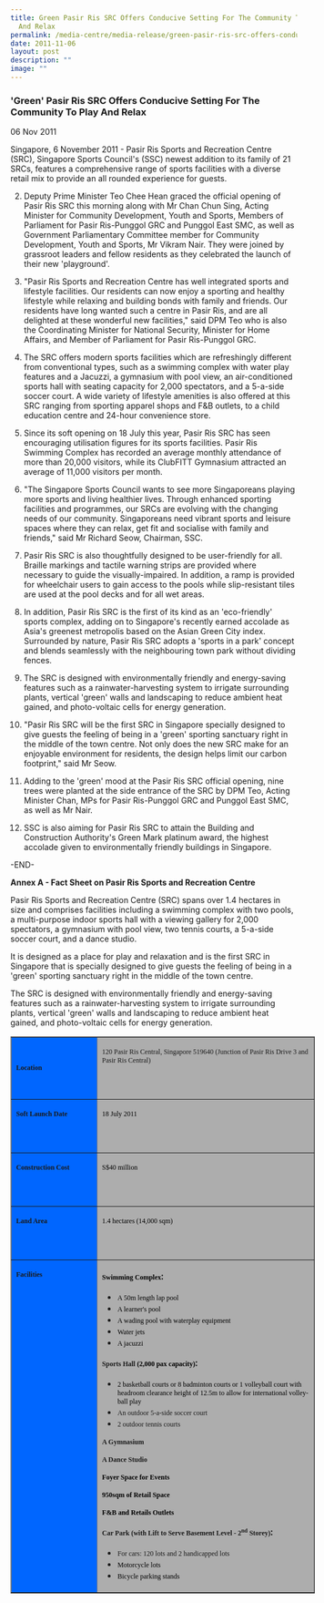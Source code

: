 ```yaml
---
title: Green Pasir Ris SRC Offers Conducive Setting For The Community To Play
  And Relax
permalink: /media-centre/media-release/green-pasir-ris-src-offers-conducive-setting-for-the-community/
date: 2011-11-06
layout: post
description: ""
image: ""
---
```

### **'Green' Pasir Ris SRC Offers Conducive Setting For The Community To Play And Relax**

06 Nov 2011


Singapore, 6 November 2011 - Pasir Ris Sports and Recreation Centre (SRC), Singapore Sports Council's (SSC) newest addition to its family of 21 SRCs, features a comprehensive range of sports facilities with a diverse retail mix to provide an all rounded experience for guests.

2.  Deputy Prime Minister Teo Chee Hean graced the official opening of Pasir Ris SRC this morning along with Mr Chan Chun Sing, Acting Minister for Community Development, Youth and Sports, Members of Parliament for Pasir Ris-Punggol GRC and Punggol East SMC, as well as Government Parliamentary Committee member for Community Development, Youth and Sports, Mr Vikram Nair. They were joined by grassroot leaders and fellow residents as they celebrated the launch of their new 'playground'.

3. "Pasir Ris Sports and Recreation Centre has well integrated sports and lifestyle facilities. Our residents can now enjoy a sporting and healthy lifestyle while relaxing and building bonds with family and friends. Our residents have long wanted such a centre in Pasir Ris, and are all delighted at these wonderful new facilities," said DPM Teo who is also the Coordinating Minister for National Security, Minister for Home Affairs, and Member of Parliament for Pasir Ris-Punggol GRC.

4. The SRC offers modern sports facilities which are refreshingly different from conventional types, such as a swimming complex with water play features and a Jacuzzi, a gymnasium with pool view, an air-conditioned sports hall with seating capacity for 2,000 spectators, and a 5-a-side soccer court. A wide variety of lifestyle amenities is also offered at this SRC ranging from sporting apparel shops and F&B outlets, to a child education centre and 24-hour convenience store.

5.  Since its soft opening on 18 July this year, Pasir Ris SRC has seen encouraging utilisation figures for its sports facilities. Pasir Ris Swimming Complex has recorded an average monthly attendance of more than 20,000 visitors, while its ClubFITT Gymnasium attracted an average of 11,000 visitors per month.

6. "The Singapore Sports Council wants to see more Singaporeans playing more sports and living healthier lives. Through enhanced sporting facilities and programmes, our SRCs are evolving with the changing needs of our community. Singaporeans need vibrant sports and leisure spaces where they can relax, get fit and socialise with family and friends," said Mr Richard Seow, Chairman, SSC.

7. Pasir Ris SRC is also thoughtfully designed to be user-friendly for all. Braille markings and tactile warning strips are provided where necessary to guide the visually-impaired. In addition, a ramp is provided for wheelchair users to gain access to the pools while slip-resistant tiles are used at the pool decks and for all wet areas.

8. In addition, Pasir Ris SRC is the first of its kind as an 'eco-friendly' sports complex, adding on to Singapore's recently earned accolade as Asia's greenest metropolis based on the Asian Green City index. Surrounded by nature, Pasir Ris SRC adopts a 'sports in a park' concept and blends seamlessly with the neighbouring town park without dividing fences.

9. The SRC is designed with environmentally friendly and energy-saving features such as a rainwater-harvesting system to irrigate surrounding plants, vertical 'green' walls and landscaping to reduce ambient heat gained, and photo-voltaic cells for energy generation.

10. "Pasir Ris SRC will be the first SRC in Singapore specially designed to give guests the feeling of being in a 'green' sporting sanctuary right in the middle of the town centre. Not only does the new SRC make for an enjoyable environment for residents, the design helps limit our carbon footprint," said Mr Seow.

11. Adding to the 'green' mood at the Pasir Ris SRC official opening, nine trees were planted at the side entrance of the SRC by DPM Teo, Acting Minister Chan, MPs for Pasir Ris-Punggol GRC and Punggol East SMC, as well as Mr Nair.

12.  SSC is also aiming for Pasir Ris SRC to attain the Building and Construction Authority's Green Mark platinum award, the highest accolade given to environmentally friendly buildings in Singapore.

-END-

**Annex A - Fact Sheet on Pasir Ris Sports and Recreation Centre**

Pasir Ris Sports and Recreation Centre (SRC) spans over 1.4 hectares in size and comprises facilities including a swimming complex with two pools, a multi-purpose indoor sports hall with a viewing gallery for 2,000 spectators, a gymnasium with pool view, two tennis courts, a 5-a-side soccer court, and a dance studio.

It is designed as a place for play and relaxation and is the first SRC in Singapore that is specially designed to give guests the feeling of being in a 'green' sporting sanctuary right in the middle of the town centre.

The SRC is designed with environmentally friendly and energy-saving features such as a rainwater-harvesting system to irrigate surrounding plants, vertical 'green' walls and landscaping to reduce ambient heat gained, and photo-voltaic cells for energy generation.

<table border="1" cellspacing="0" cellpadding="0" style="width: 535px;">
    <tbody>
        <tr>
            <td style="width: 140px; background-color: #0066ff;">
            <p style="line-height: normal;"><strong><span lang="EN-GB" style="font-size: 9pt; font-family: Verdana;">Location</span></strong></p>
            </td>
            <td valign="top" style="background-color: #adadad; width: 389px;">
            <p style="line-height: normal;"><span lang="EN-GB" style="font-size: 9pt; font-family: Verdana;">120 Pasir Ris Central, Singapore 519640 (Junction of Pasir Ris Drive 3 and Pasir Ris Central)</span><br>
            <br>
            <br>
            </p>
            </td>
        </tr>
        <tr>
            <td valign="top" style="background-color: #0066ff; width: 140px;">
            <p style="line-height: normal;"><strong><span lang="EN-GB" style="font-size: 9pt; font-family: Verdana;">Soft Launch Date</span></strong></p>
            </td>
            <td style="width: 389px; background-color: #adadad;">
            <p class="ListParagraphCxSpFirst" style="line-height: normal; text-align: justify;"><span lang="EN-GB" style="font-size: 9pt; font-family: Verdana; color: black;">18 July 2011</span><br>
            <br>
            <br>
            </p>
            </td>
        </tr>
        <tr>
            <td valign="top" style="background-color: #0066ff; width: 140px;">
            <p style="line-height: normal;"><strong><span lang="EN-GB" style="font-size: 9pt; font-family: Verdana;">Construction Cost</span></strong></p>
            </td>
            <td valign="top" style="background-color: #adadad; width: 389px;">
            <p class="ListParagraphCxSpFirst" style="line-height: normal; text-align: justify;"><span lang="EN-GB" style="font-size: 9pt; font-family: Verdana; color: black;">S$40 million</span><br>
            <br>
            <br>
            </p>
            </td>
        </tr>
        <tr>
            <td valign="top" style="background-color: #0066ff; width: 140px;">
            <p style="line-height: normal;"><strong><span lang="EN-GB" style="font-size: 9pt; font-family: Verdana;">Land Area</span></strong></p>
            </td>
            <td valign="top" style="background-color: #adadad; width: 389px;">
            <p class="ListParagraph" style="line-height: normal; text-align: justify;"><span lang="EN-GB" style="font-size: 9pt; font-family: Verdana; color: black;">1.4 hectares (14,000
            sqm)</span><br>
            <br>
            <br>
            </p>
            </td>
        </tr>
        <tr>
            <td valign="top" style="background-color: #0066ff; width: 140px;">
            <p style="line-height: normal;"><strong><span lang="EN-GB" style="font-size: 9pt; font-family: Verdana;">Facilities</span></strong></p>
            </td>
            <td valign="top" style="background-color: #adadad; width: 389px;">
            <p class="ListParagraphCxSpFirst" style="line-height: normal; text-align: justify;"><span lang="EN-GB" style="font-size: 9pt; font-family: Verdana; color: black;"><strong>Swimming Complex</strong></span><strong>:</strong></p>
            <ul>
                <li><span lang="EN-GB" style="font-size: 9pt; font-family: Verdana; color: black;">A 50m length lap pool</span></li>
                <li><span lang="EN-GB" style="font-size: 9pt; font-family: Verdana; color: black;">A learner's pool</span></li>
                <li><span lang="EN-GB" style="font-size: 9pt; font-family: Verdana; color: black;">A wading pool with waterplay equipment</span></li>
                <li><span lang="EN-GB" style="font-size: 9pt; font-family: Verdana; color: black;">Water jets</span></li>
                <li><span lang="EN-GB" style="font-size: 9pt; font-family: Verdana; color: black;">A jacuzzi</span></li>
            </ul>
            <p style="line-height: normal;"><span lang="EN-GB" style="font-size: 9pt; font-family: Verdana;"><strong>Sports Hall <span style="color: black;">(2,000 pax
            capacity)</span></strong></span><strong>:</strong></p>
            <ul>
                <li><span lang="EN-GB" style="font-size: 9pt; font-family: Verdana; color: black;">2 basketball courts or 8 badminton courts or 1 volleyball court
                with headroom clearance height of 12.5m to allow for international volleyball
                play</span></li>
                <li><span lang="EN-GB" style="font-size: 9pt; font-family: Verdana;">An outdoor 5-a-side soccer court</span></li>
                <li><span lang="EN-GB" style="font-size: 9pt; font-family: Verdana;">2 outdoor tennis courts</span></li>
            </ul>
            <p style="line-height: normal;"><span lang="EN-GB" style="font-size: 9pt; font-family: Verdana;"><strong>A Gymnasium</strong></span></p>
            <p class="ListParagraphCxSpFirst" style="line-height: normal;"><strong><span lang="EN-GB" style="font-size: 9pt; font-family: Verdana;">A Dance Studio</span></strong></p>
            <p class="ListParagraphCxSpFirst" style="line-height: normal;"><strong><span lang="EN-GB" style="font-size: 9pt; font-family: Verdana; color: black;">Foyer Space for
            Events</span></strong></p>
            <p class="ListParagraphCxSpLast" style="line-height: normal; text-align: justify;"><strong><span lang="EN-GB" style="font-size: 9pt; font-family: Verdana; color: black;">950sqm of Retail
            Space </span></strong></p>
            <p class="ListParagraphCxSpLast" style="line-height: normal; text-align: justify;"><strong> <span lang="EN-GB" style="font-size: 9pt; font-family: Verdana; color: black;">F&amp;B and Retails Outlets</span></strong></p>
            <p style="line-height: normal;"><span lang="EN-GB" style="font-size: 9pt; font-family: Verdana;"><strong>Car Park (with Lift to Serve Basement Level - 2<sup>nd</sup> Storey)</strong></span><strong>: </strong></p>
            <ul>
                <li><span lang="EN-GB" style="font-size: 9pt; font-family: Verdana;">For
                cars: 120 lots and 2 handicapped lots</span></li>
                <li><span lang="EN-GB" style="font-size: 9pt; font-family: Verdana; color: black;">Motorcycle lots</span></li>
                <li><span lang="EN-GB" style="font-size: 9pt; font-family: Verdana; color: black;">Bicycle parking stands</span></li>
            </ul>
            </td>
        </tr>
    </tbody>
</table>